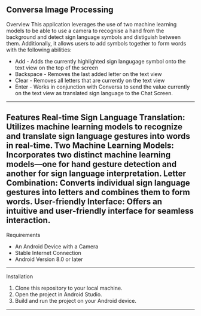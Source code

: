 Conversa Image Processing
------------------------------------------------------------------------------------------------
Overview
This application leverages the use of two machine learning models to be able to use a camera to
recognise a hand from the background and detect sign language symbols and distiguish between
them. Additionally, it allows users to add symbols together to form words with the following 
abilities:
- Add - Adds the currently highlighted sign langugage symbol onto the text view on the top of
  the screen 
- Backspace - Removes the last added letter on the text view
- Clear - Removes all letters that are currently on the text view
- Enter - Works in conjunction with Conversa to send the value currently on the text view as
  translated sign language to the Chat Screen.
------------------------------------------------------------------------------------------------
Features
Real-time Sign Language Translation: Utilizes machine learning models to recognize and translate 
sign language gestures into words in real-time.
Two Machine Learning Models: Incorporates two distinct machine learning models—one for hand 
gesture detection and another for sign language interpretation.
Letter Combination: Converts individual sign language gestures into letters and combines them to 
form words.
User-friendly Interface: Offers an intuitive and user-friendly interface for seamless interaction.
-------------------------------------------------------------------------------------------------
Requirements
- An Android Device with a Camera
- Stable Internet Connection
- Android Version 8.0 or later
-------------------------------------------------------------------------------------------------
Installation
1. Clone this repository to your local machine.
2. Open the project in Android Studio.
3. Build and run the project on your Android device.
-------------------------------------------------------------------------------------------------
